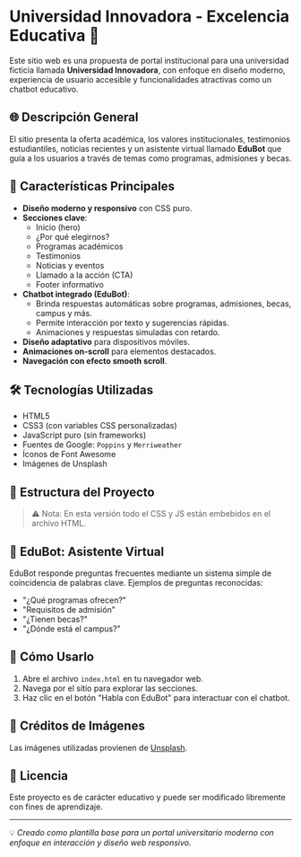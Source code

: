 # Universidad Innovadora - Excelencia Educativa 🌟

Este sitio web es una propuesta de portal institucional para una universidad ficticia llamada **Universidad Innovadora**, con enfoque en diseño moderno, experiencia de usuario accesible y funcionalidades atractivas como un chatbot educativo.

## 🌐 Descripción General

El sitio presenta la oferta académica, los valores institucionales, testimonios estudiantiles, noticias recientes y un asistente virtual llamado **EduBot** que guía a los usuarios a través de temas como programas, admisiones y becas.

## 🎯 Características Principales

- **Diseño moderno y responsivo** con CSS puro.
- **Secciones clave**:
  - Inicio (hero)
  - ¿Por qué elegirnos?
  - Programas académicos
  - Testimonios
  - Noticias y eventos
  - Llamado a la acción (CTA)
  - Footer informativo
- **Chatbot integrado (EduBot)**:
  - Brinda respuestas automáticas sobre programas, admisiones, becas, campus y más.
  - Permite interacción por texto y sugerencias rápidas.
  - Animaciones y respuestas simuladas con retardo.
- **Diseño adaptativo** para dispositivos móviles.
- **Animaciones on-scroll** para elementos destacados.
- **Navegación con efecto smooth scroll**.

## 🛠️ Tecnologías Utilizadas

- HTML5
- CSS3 (con variables CSS personalizadas)
- JavaScript puro (sin frameworks)
- Fuentes de Google: `Poppins` y `Merriweather`
- Íconos de Font Awesome
- Imágenes de Unsplash

## 📂 Estructura del Proyecto


> ⚠️ Nota: En esta versión todo el CSS y JS están embebidos en el archivo HTML.

## 💬 EduBot: Asistente Virtual

EduBot responde preguntas frecuentes mediante un sistema simple de coincidencia de palabras clave. Ejemplos de preguntas reconocidas:

- "¿Qué programas ofrecen?"
- "Requisitos de admisión"
- "¿Tienen becas?"
- "¿Dónde está el campus?"

## 🚀 Cómo Usarlo

1. Abre el archivo `index.html` en tu navegador web.
2. Navega por el sitio para explorar las secciones.
3. Haz clic en el botón "Habla con EduBot" para interactuar con el chatbot.

## 📸 Créditos de Imágenes

Las imágenes utilizadas provienen de [Unsplash](https://unsplash.com/).

## 📄 Licencia

Este proyecto es de carácter educativo y puede ser modificado libremente con fines de aprendizaje.

---

💡 *Creado como plantilla base para un portal universitario moderno con enfoque en interacción y diseño web responsivo.*
